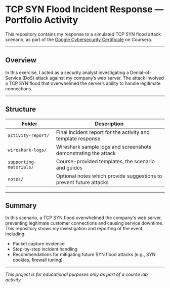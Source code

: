 # TCP SYN Flood Incident Response — Portfolio Activity

This repository contains my response to a simulated TCP SYN flood attack scenario, as part of the [Google Cybersecurity Certificate](https://www.coursera.org/professional-certificates/google-cybersecurity) on Coursera.

---

## Overview

In this exercise, I acted as a security analyst investigating a Denial-of-Service (DoS) attack against my company’s web server. The attack involved a TCP SYN flood that overwhelmed the server’s ability to handle legitimate connections.

---

## Structure

| Folder | Description |
|---------|-------------|
| `activity-report/` | Final incident report for the activity and template response|
| `wireshark-logs/` | Wireshark sample logs and screenshots demonstrating the attack |
| `supporting-materials/` | Course-provided templates, the scenario and guides |
| `notes/` | Optional notes which provide suggestions to prevent future attacks |
---

## Summary

In this scenario, a TCP SYN flood overwhelmed the company's web server, preventing legitimate customer connections and causing service downtime. This repository shows my investigation and reporting of the event, including:
- Packet capture evidence
- Step-by-step incident handling
- Recommendations for mitigating future SYN flood attacks (e.g., SYN cookies, firewall tuning)

---

*This project is for educational purposes only as part of a course lab activity.*
